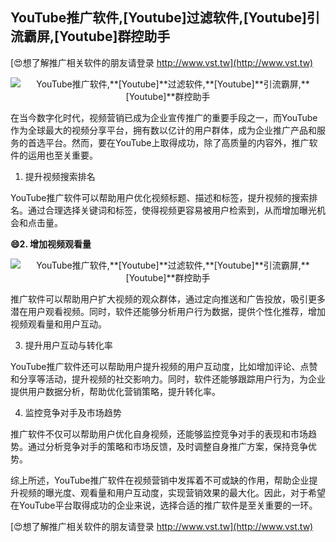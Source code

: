 ## **YouTube推广软件,**[Youtube]**过滤软件,**[Youtube]**引流霸屏,**[Youtube]**群控助手**

[😍想了解推广相关软件的朋友请登录 http://www.vst.tw](http://www.vst.tw)

 <center><img src="https://vst.tw/MP4/tuiguang/png/8.png" alt="YouTube推广软件,**[Youtube]**过滤软件,**[Youtube]**引流霸屏,**[Youtube]**群控助手"></center>

在当今数字化时代，视频营销已成为企业宣传推广的重要手段之一，而YouTube作为全球最大的视频分享平台，拥有数以亿计的用户群体，成为企业推广产品和服务的首选平台。然而，要在YouTube上取得成功，除了高质量的内容外，推广软件的运用也至关重要。

1. 提升视频搜索排名

YouTube推广软件可以帮助用户优化视频标题、描述和标签，提升视频的搜索排名。通过合理选择关键词和标签，使得视频更容易被用户检索到，从而增加曝光机会和点击量。

**😄2. 增加视频观看量**

 <center><img src="https://vst.tw/MP4/tuiguang/png/4.png" alt="YouTube推广软件,**[Youtube]**过滤软件,**[Youtube]**引流霸屏,**[Youtube]**群控助手"></center>

推广软件可以帮助用户扩大视频的观众群体，通过定向推送和广告投放，吸引更多潜在用户观看视频。同时，软件还能够分析用户行为数据，提供个性化推荐，增加视频观看量和用户互动。

3. 提升用户互动与转化率

YouTube推广软件还可以帮助用户提升视频的用户互动度，比如增加评论、点赞和分享等活动，提升视频的社交影响力。同时，软件还能够跟踪用户行为，为企业提供用户数据分析，帮助优化营销策略，提升转化率。

4. 监控竞争对手及市场趋势

推广软件不仅可以帮助用户优化自身视频，还能够监控竞争对手的表现和市场趋势。通过分析竞争对手的策略和市场反馈，及时调整自身推广方案，保持竞争优势。

综上所述，YouTube推广软件在视频营销中发挥着不可或缺的作用，帮助企业提升视频的曝光度、观看量和用户互动度，实现营销效果的最大化。因此，对于希望在YouTube平台取得成功的企业来说，选择合适的推广软件是至关重要的一环。

[😍想了解推广相关软件的朋友请登录 http://www.vst.tw](http://www.vst.tw)



